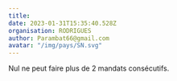 ```yaml
---
title: 
date: 2023-01-31T15:35:40.528Z
organisation: RODRIGUES 
author: Parambat66@gmail.com 
avatar: "/img/pays/SN.svg"
---
```


Nul ne peut faire plus de 2 mandats consécutifs. 